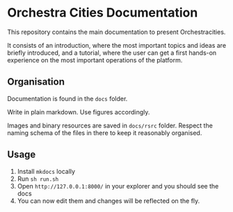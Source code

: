 # Orchestra Cities Documentation

This repository contains the main documentation to present Orchestracities.

It consists of an introduction, where the most important topics and ideas are
briefly introduced, and a tutorial, where the user can get a first hands-on
experience on the most important operations of the platform.

## Organisation

Documentation is found in the `docs` folder.

Write in plain markdown. Use figures accordingly.

Images and binary resources are saved in `docs/rsrc` folder. Respect the naming
schema of the files in there to keep it reasonably organised.

## Usage

1. Install `mkdocs` locally
1. Run `sh run.sh`
1. Open `http://127.0.0.1:8000/` in your explorer and you should see the docs
1. You can now edit them and changes will be reflected on the fly.
